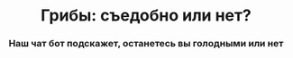 <h1 align="center">Грибы: съедобно или нет?</h1>
<h3 align="center">Наш чат бот подскажет, останетесь вы голодными или нет</h3>
